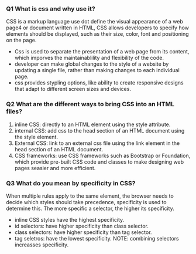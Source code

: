 ### Q1 What is css and why use it?
CSS is a markup language use dot define the visual appearance of a web page4 or document written in HTML, CSS allows developers to specify how elements should be displayed, such as their size, color, font and positioning on the page.
- Css is used to separate the presentation of a web page from its content, which imporves the maintainablility and flexibility of the code.
- developer can make global changes to the style of a website by updating a single file, rather than making changes to each individual page.
- css provides stypling options, like ability to create responsive designs that adapt to different screen sizes and devices.

### Q2 What are the different ways to bring CSS into an HTML files?
1. inline CSS: directly to an HTML element using the style attribute.
2. internal CSS: add css to the head section of an HTML document using the style element.
3. External CSS: link to an external css file using the link element in the head section of an HTML document.
4. CSS frameworks: use CSS frameworks such as Bootstrap or Foundation, which provide pre-built CSS code and classes to make designing web pages seasier and more efficient. 

### Q3 What do you mean by specificity in CSS?
When multiple rules apply to the same element, the browser needs to decide which styles should take precedence, specificity is used to determine this.
The more specific a selector, the higher its specificity.
- inline CSS styles have the highest specificity.
- id selectors: have higher specificity than class selector.
- class selectors: have higher specificity than tag selector.
- tag seletros: have the lowest specificity.
NOTE: combining selectors increasses specificity.